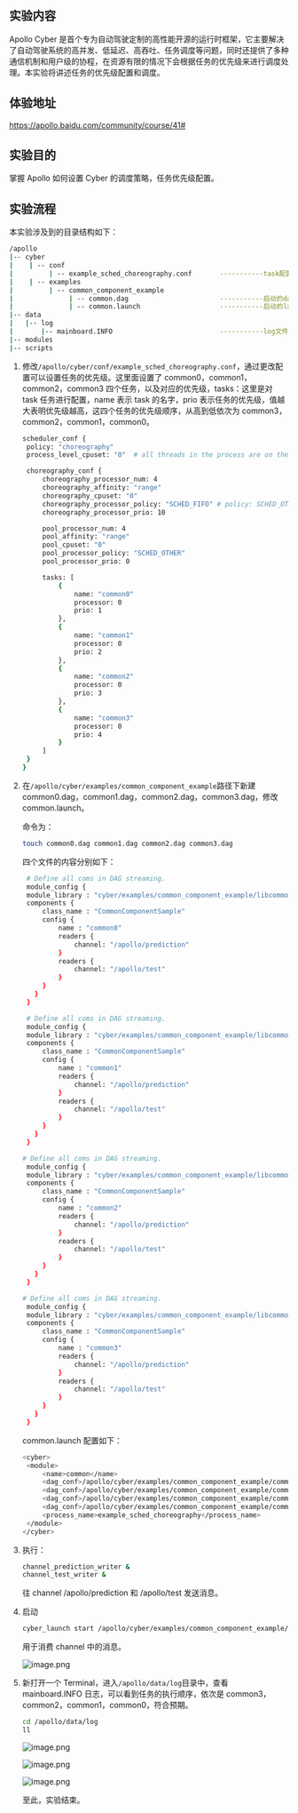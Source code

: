 ## 实验内容

Apollo Cyber 是首个专为自动驾驶定制的高性能开源的运行时框架，它主要解决了自动驾驶系统的高并发、低延迟、高吞吐、任务调度等问题，同时还提供了多种通信机制和用户级的协程，在资源有限的情况下会根据任务的优先级来进行调度处理。本实验将讲述任务的优先级配置和调度。

## 体验地址

https://apollo.baidu.com/community/course/41#

## 实验目的

掌握 Apollo 如何设置 Cyber 的调度策略，任务优先级配置。

## 实验流程

本实验涉及到的目录结构如下：

```bash
/apollo
|-- cyber
|    | -- conf
|         | -- example_sched_choreography.conf       -----------task配置文件
|    | -- examples
|         | -- common_component_example
|              | -- common.dag                       -----------启动的dag文件
|              | -- common.launch                    -----------启动的launch文件
|-- data
|   |-- log
|       |-- mainboard.INFO                           -----------log文件
|-- modules
|-- scripts
```

1. 修改`/apollo/cyber/conf/example_sched_choreography.conf`，通过更改配置可以设置任务的优先级。这里面设置了 common0，common1，common2，common3 四个任务，以及对应的优先级，tasks：这里是对 task 任务进行配置，name 表示 task 的名字，prio 表示任务的优先级，值越大表明优先级越高，这四个任务的优先级顺序，从高到低依次为 common3，common2，common1，common0。

   ```bash
   scheduler_conf {
    policy: "choreography"
    process_level_cpuset: "0"  # all threads in the process are on the cpuset

    choreography_conf {
        choreography_processor_num: 4
        choreography_affinity: "range"
        choreography_cpuset: "0"
        choreography_processor_policy: "SCHED_FIFO" # policy: SCHED_OTHER,SCHED_RR,SCHED_FIFO
        choreography_processor_prio: 10

        pool_processor_num: 4
        pool_affinity: "range"
        pool_cpuset: "0"
        pool_processor_policy: "SCHED_OTHER"
        pool_processor_prio: 0

        tasks: [
            {
                name: "common0"
                processor: 0
                prio: 1
            },
            {
                name: "common1"
                processor: 0
                prio: 2
            },
            {
                name: "common2"
                processor: 0
                prio: 3
            },
            {
                name: "common3"
                processor: 0
                prio: 4
            }
        ]
    }
   }
   ```

2. 在`/apollo/cyber/examples/common_component_example`路径下新建 common0.dag，common1.dag，common2.dag，common3.dag，修改common.launch。

   命令为：

   ```bash
   touch common0.dag common1.dag common2.dag common3.dag
   ```

   四个文件的内容分别如下：

   ```bash
    # Define all coms in DAG streaming.
    module_config {
    module_library : "cyber/examples/common_component_example/libcommon_component_example.so"
    components {
        class_name : "CommonComponentSample"
        config {
            name : "common0"
            readers {
                channel: "/apollo/prediction"
            }
            readers {
                channel: "/apollo/test"
            }
        }
      }
    }
   ```

   ```bash
    # Define all coms in DAG streaming.
    module_config {
    module_library : "cyber/examples/common_component_example/libcommon_component_example.so"
    components {
        class_name : "CommonComponentSample"
        config {
            name : "common1"
            readers {
                channel: "/apollo/prediction"
            }
            readers {
                channel: "/apollo/test"
            }
        }
      }
    }
   ```

   ```bash
   # Define all coms in DAG streaming.
    module_config {
    module_library : "cyber/examples/common_component_example/libcommon_component_example.so"
    components {
        class_name : "CommonComponentSample"
        config {
            name : "common2"
            readers {
                channel: "/apollo/prediction"
            }
            readers {
                channel: "/apollo/test"
            }
        }
      }
    }
   ```

   ```bash
   # Define all coms in DAG streaming.
    module_config {
    module_library : "cyber/examples/common_component_example/libcommon_component_example.so"
    components {
        class_name : "CommonComponentSample"
        config {
            name : "common3"
            readers {
                channel: "/apollo/prediction"
            }
            readers {
                channel: "/apollo/test"
            }
        }
      }
    }
   ```

   common.launch 配置如下：

   ```bash
   <cyber>
    <module>
        <name>common</name>
        <dag_conf>/apollo/cyber/examples/common_component_example/common0.dag</dag_conf>
        <dag_conf>/apollo/cyber/examples/common_component_example/common1.dag</dag_conf>
        <dag_conf>/apollo/cyber/examples/common_component_example/common2.dag</dag_conf>
        <dag_conf>/apollo/cyber/examples/common_component_example/common3.dag</dag_conf>
        <process_name>example_sched_choreography</process_name>
    </module>
   </cyber>
   ```

3. 执行：

   ```bash
   channel_prediction_writer &
   channel_test_writer &
   ```

   往 channel /apollo/prediction 和 /apollo/test 发送消息。

4. 启动

   ```bash
   cyber_launch start /apollo/cyber/examples/common_component_example/common.launch
   ```

   用于消费 channel 中的消息。

   ![image.png](https://bce.bdstatic.com/doc/Apollo-Homepage-Document/Apollo_Beta_Doc/image_7874cef.png)

5. 新打开一个 Terminal，进入`/apollo/data/log`目录中，查看 mainboard.INFO 日志，可以看到任务的执行顺序，依次是 common3，common2，common1，common0，符合预期。

   ```bash
   cd /apollo/data/log
   ll
   ```

   ![image.png](https://bce.bdstatic.com/doc/Apollo-Homepage-Document/Apollo_Beta_Doc/image_08e9f94.png)

   ![image.png](https://bce.bdstatic.com/doc/Apollo-Homepage-Document/Apollo_Beta_Doc/image_4632854.png)

   ![image.png](https://bce.bdstatic.com/doc/Apollo-Homepage-Document/Apollo_Beta_Doc/image_37aa354.png)

   至此，实验结束。
